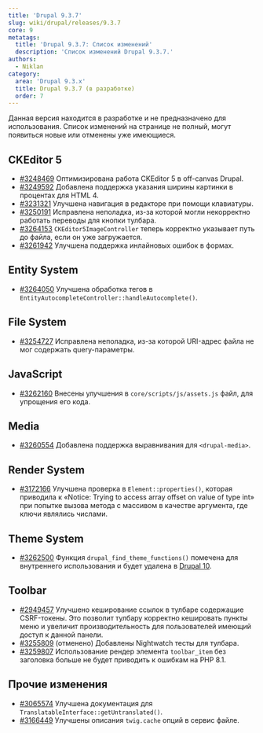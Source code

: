 ```yaml
---
title: 'Drupal 9.3.7'
slug: wiki/drupal/releases/9.3.7
core: 9
metatags:
  title: 'Drupal 9.3.7: Список изменений'
  description: 'Список изменений Drupal 9.3.7.'
authors:
  - Niklan
category:
  area: 'Drupal 9.3.x'
  title: Drupal 9.3.7 (в разработке)
  order: 7
---
```


<Aside type="warning" header="Разрабатываемая версия">

Данная версия находится в разработке и не предназначено для использования. Список изменений на странице не полный, могут появиться новые или отменены уже имеющиеся.

</Aside>

## CKEditor 5

- [#3248469](https://www.drupal.org/node/3248469) Оптимизирована работа CKEditor 5 в off-canvas Drupal.
- [#3249592](https://www.drupal.org/node/3249592) Добавлена поддержка указания ширины картинки в процентах для HTML 4.
- [#3231321](https://www.drupal.org/node/3231321) Улучшена навигация в редакторе при помощи клавиатуры.
- [#3250191](https://www.drupal.org/node/3250191) Исправлена неполадка, из-за которой могли некорректно работать переводы для кнопки тулбара.
- [#3264153](https://www.drupal.org/node/3264153) `CKEditor5ImageController` теперь корректно указывает путь до файла, если он уже загружается.
- [#3261942](https://www.drupal.org/node/3261942) Улучшена поддержка инлайновых ошибок в формах.

## Entity System

- [#3264050](https://www.drupal.org/node/3264050) Улучшена обработка тегов в `EntityAutocompleteController::handleAutocomplete()`.

## File System

- [#3254727](https://www.drupal.org/node/3254727) Исправлена неполадка, из-за которой URI-адрес файла не мог содержать query-параметры.

## JavaScript

- [#3262160](https://www.drupal.org/node/3262160) Внесены улучшения в `core/scripts/js/assets.js` файл, для упрощения его кода.

## Media

- [#3260554](https://www.drupal.org/node/3260554) Добавлена поддержка выравнивания для `<drupal-media>`.

## Render System

- [#3172166](https://www.drupal.org/node/3172166) Улучшена проверка в `Element::properties()`, которая приводила к «Notice: Trying to access array offset on value of type int» при попытке вызова метода с массивом в качестве аргумента, где
  ключи являлись числами.

## Theme System

- [#3262500](https://www.drupal.org/node/3262500) Функция `drupal_find_theme_functions()` помечена для внутреннего использования и будет удалена в [Drupal 10](../../../../10/index.md).

## Toolbar

- [#2949457](https://www.drupal.org/node/2949457) Улучшено кеширование ссылок в тулбаре содержащие CSRF-токены. Это позволит тулбару корректно кешировать пункты меню и увеличит производительность для пользователей имеющий доступ к данной панели.
- [#3255809](https://www.drupal.org/node/3255809) (отменено) Добавлены Nightwatch тесты для тулбара.
- [#3259807](https://www.drupal.org/node/3259807) Использование рендер элемента `toolbar_item` без заголовка больше не будет приводить к ошибкам на PHP 8.1.

## Прочие изменения

- [#3065574](https://www.drupal.org/node/3065574) Улучшена документация для `TranslatableInterface::getUntranslated()`.
- [#3166449](https://www.drupal.org/node/3166449) Улучшены описания `twig.cache` опций в сервис файле.